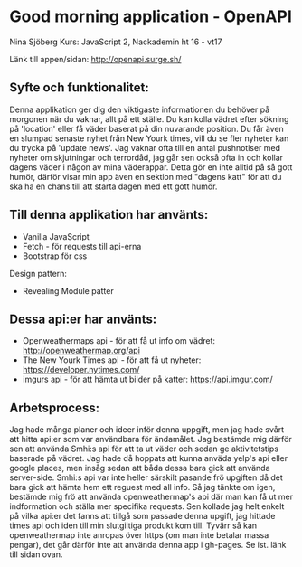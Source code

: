 # Good morning application - OpenAPI

Nina Sjöberg
Kurs: JavaScript 2, Nackademin ht 16 - vt17

Länk till appen/sidan: http://openapi.surge.sh/

## Syfte och funktionalitet: 

Denna applikation ger dig den viktigaste informationen du behöver på morgonen när du vaknar, allt på ett ställe. Du kan kolla vädret efter sökning på 'location' eller få väder baserat på din nuvarande position. Du får även en slumpad senaste nyhet från New Yourk times, vill du se fler nyheter kan du trycka på 'update news'. Jag vaknar ofta till en antal pushnotiser med nyheter om skjutningar och terrordåd, jag går sen också ofta in och kollar dagens väder i någon av mina väderappar. Detta gör en inte alltid på så gott humör, därför visar min app även en sektion med "dagens katt" för att du ska ha en chans till att starta dagen med ett gott humör. 

## Till denna applikation har använts:

- Vanilla JavaScript
- Fetch - för requests till api-erna
- Bootstrap för css

Design pattern: 
- Revealing Module patter

## Dessa api:er har använts:

- Openweathermaps api - för att få ut info om vädret: http://openweathermap.org/api
- The New Yourk Times api -  för att få ut nyheter: https://developer.nytimes.com/
- imgurs api - för att hämta ut bilder på katter: https://api.imgur.com/

## Arbetsprocess:

Jag hade många planer och ideer inför denna uppgift, men jag hade svårt att hitta api:er som var användbara för ändamålet. Jag bestämde mig därför sen att använda Smhi:s api för att ta ut väder och sedan ge aktivitetstips baserade på vädret. Jag hade då hoppats att kunna anväda yelp's api eller google places, men insåg sedan att båda dessa bara gick att använda server-side. Smhi:s api var inte heller särskilt pasande frö upgiften då det bara gick att hämta hem ett reguest med all info. Så jag tänkte om igen, bestämde mig frö att använda openweathermap's api där man kan få ut mer indformation och ställa mer specifika requests. Sen kollade jag helt enkelt på vilka api:er det fanns att tillgå som passade denna upgift, jag hittade times api och iden till min slutgiltiga produkt kom till. Tyvärr så kan openweathermap inte anropas över https (om man inte betalar massa pengar), det går därför inte att använda denna app i gh-pages. Se ist. länk till sidan ovan. 

